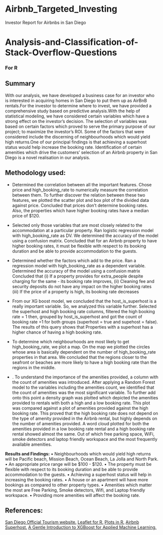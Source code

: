 # Airbnb_Targeted_Investing
 Investor Report for Airbnbs in San Diego

# Analysis-and-Classification-of-Stack-Overflow-Questions

### For R

## Summary
With our analysis, we have developed a business case for an investor who is interested in acquiring homes in San Diego to put them up as AirBnB rentals.For the investor to determine where to invest, we have provided a comprehensive study based on predictive analysis.With the help of statistical modeling, we have considered certain variables which have a strong effect on the investor’s decision. The selection of variables was based on certain factors which proved to serve the primary purpose of our project; to maximize the investor’s ROI. Some of the factors that were considered include the discerning of neighbourhoods which would yield high returns.One of our principal findings is that achieving a superhost status would help increase the booking rate. Identification of certain amenities which drive the customers’ selection of an Airbnb property in San Diego is a novel realisation in our analysis.


## Methodology used:

- Determined the correlation between all the important features. Chose price and high_booking_rate to numerically measure the correlation between them. To further discover the relation between these two features, we plotted the scatter plot and box plot of the divided data against price. Concluded that prices don’t determine booking rates. Also, the properties which have higher booking rates have a median price of $120.

- Selected only those variables that are most closely related to the accommodation at a particular property. Ran logistic regression model with high_booking_rate as DV. We determined the accuracy of the model using a confusion matrix. Concluded that for an Airbnb property to have higher booking rates, it must be flexible with respect to its booking duration and be able to provide accommodation to the guests.

- Determined whether the factors which add to the price. Ran a regression model with high_booking_rate as a dependent variable. Determined the accuracy of the model using a confusion matrix Concluded that (i) If a property provides for extra_people despite charging for the same - its booking rate improves, (ii) Cleaning fee and security deposits do not have any impact on the higher booking rates (iii) If the price of a property is high, its booking rate decreases

- From our XG boost model, we concluded that the host_is_superhost is a really important variable. So, we analyzed this variable further. Selected the superhost and high booking rate columns, filtered the high booking rate = 1 then, grouped by host_is_superhost and got the count of booking rate =1 for both groups (superhost = true and supehost = false). The results of this query shows that Properties with a superhost has a higher chance of having a high booking rate.

- To determine which neighbourhoods are most likely to get high_booking_rate, we plot a map. On the map we plotted the circles whose area is basically dependent on the number of high_booking_rate properties in that area. We concluded that the regions closer to the seafront or beaches are more likely to have a high booking rate than the regions in the middle.

- . To understand the importance of the amenities provided, a column with the count of amenities was introduced. After applying a Random Forest model to the variables including the amenities count, we identified that the count of amenities was the most significant variable. To further add onto this point a density graph was plotted which depicted the amenities provided to rentals with both a high and a low booking rate. This plot was compared against a plot of amenities provided against the high booking rate. This proved that the high booking rate does not depend on the type of amenity provided in the Airbnb rental, but highly depends on the number of amenities provided. A word cloud plotted for both the amenities provided in a low booking rate rental and a high booking rate rental showed almost the same. Out of which free parking space, WiFi, smoke detectors and laptop friendly workspace and the most frequently available amenities.



**Results and Findings:**
• Neighbourhoods which would yield high returns will be Pacific beach, Mission Beach, Ocean Beach, La Jolla and North Park.
• An appropriate price range will be $100 - $120.
• The property must be flexible with respect to its booking duration and be able to provide accommodation to the guests.
• Achieving a superhost status will help in increasing the booking rates.
• A house or an apartment will have more bookings as compared to other property types.
• Amenities which matter the most are Free Parking, Smoke detectors, Wifi, and Laptop friendly workspace.
• Providing more amenities will affect the booking rate.


## References:
[San Diego Official Tourism website.](https://www.sandiego.org/explore/events.aspx)
[Leaflet for R.](https://rstudio.github.io/leaflet/)
[Plots in R.](https://www.statmethods.net/graphs/boxplot.html)
[Airbnb Superhost.](https://www.airbnb.com/how-do-i-become-a-superhost)
[A Gentle Introduction to XGBoost for Applied Machine Learning.](https://machinelearningmastery.com)

